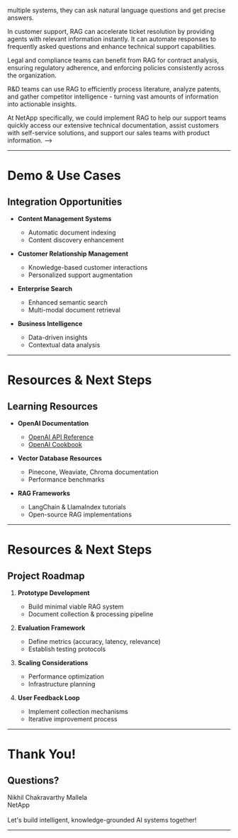  multiple systems, they can ask natural language questions and get precise answers.

In customer support, RAG can accelerate ticket resolution by providing agents with relevant information instantly. It can automate responses to frequently asked questions and enhance technical support capabilities.

Legal and compliance teams can benefit from RAG for contract analysis, ensuring regulatory adherence, and enforcing policies consistently across the organization.

R&D teams can use RAG to efficiently process literature, analyze patents, and gather competitor intelligence - turning vast amounts of information into actionable insights.

At NetApp specifically, we could implement RAG to help our support teams quickly access our extensive technical documentation, assist customers with self-service solutions, and support our sales teams with product information.
-->

---

<!-- Integration Opportunities Slide -->
# Demo & Use Cases

## Integration Opportunities

- **Content Management Systems**
  - Automatic document indexing
  - Content discovery enhancement

- **Customer Relationship Management**
  - Knowledge-based customer interactions
  - Personalized support augmentation

- **Enterprise Search**
  - Enhanced semantic search
  - Multi-modal document retrieval

- **Business Intelligence**
  - Data-driven insights
  - Contextual data analysis

<!-- 
SPEAKER NOTES:

RAG systems can be integrated with existing enterprise tools to enhance their capabilities.

For content management systems, RAG can provide automatic document indexing and enhance content discovery, making your existing knowledge repositories more valuable.

In CRM systems, RAG enables knowledge-based customer interactions and personalized support augmentation, improving customer experience while reducing agent workload.

Enterprise search can be transformed with enhanced semantic understanding and multi-modal document retrieval, moving beyond keyword matching to true intent understanding.

Business intelligence tools can leverage RAG for data-driven insights and contextual data analysis, helping extract meaning from complex datasets.

For our NetApp implementation, we should prioritize integrating with our existing support systems and knowledge bases first, as these will provide the quickest ROI. Then we can expand to sales enablement and customer-facing applications.
-->

---

<!-- Resources Slide -->
# Resources & Next Steps

## Learning Resources

- **OpenAI Documentation**
  - [OpenAI API Reference](https://platform.openai.com/docs/api-reference)
  - [OpenAI Cookbook](https://cookbook.openai.com/)

- **Vector Database Resources**
  - Pinecone, Weaviate, Chroma documentation
  - Performance benchmarks

- **RAG Frameworks**
  - LangChain & LlamaIndex tutorials
  - Open-source RAG implementations

<!-- 
SPEAKER NOTES:

To continue learning about RAG, here are some valuable resources.

The OpenAI documentation is comprehensive and includes the API reference for all endpoints we'll use. The OpenAI Cookbook also provides practical examples and best practices.

For vector databases, each provider has detailed documentation. Pinecone, Weaviate, and Chroma all offer excellent guides. There are also performance benchmarks available that compare the different options.

The RAG frameworks we've mentioned - particularly LangChain and LlamaIndex - have extensive tutorials and examples. There are also many open-source RAG implementations on GitHub that we can learn from.

I recommend we start by exploring the LangChain documentation, which has specific guides for building RAG applications with different vector databases. Then we can dive deeper into OpenAI's embedding and completion API documentation.

I'll share links to all these resources in a follow-up email after this presentation.
-->

---

<!-- Next Steps Slide -->
# Resources & Next Steps

## Project Roadmap

1. **Prototype Development**
   - Build minimal viable RAG system
   - Document collection & processing pipeline

2. **Evaluation Framework**
   - Define metrics (accuracy, latency, relevance)
   - Establish testing protocols

3. **Scaling Considerations**
   - Performance optimization
   - Infrastructure planning

4. **User Feedback Loop**
   - Implement collection mechanisms
   - Iterative improvement process

<!-- 
SPEAKER NOTES:

Here's a proposed roadmap for our RAG implementation at NetApp.

First, we'll develop a prototype - a minimal viable RAG system with a basic document processing pipeline. This will let us test the concept with real documents and queries.

Next, we'll create an evaluation framework with defined metrics for accuracy, latency, and relevance. We'll establish testing protocols to ensure consistent measurement.

Once we've validated the prototype, we'll address scaling considerations. This includes performance optimization for handling larger document sets and infrastructure planning for deployment.

Finally, we'll implement user feedback mechanisms to continuously improve the system. This iterative approach will help us refine both the technical implementation and the user experience.

I propose we start with a small pilot in the customer support domain, where we can quickly demonstrate value and gather feedback before expanding to other areas.
-->

---

<!-- Thank You Slide -->
# Thank You!

## Questions?

<div class="center">
Nikhil Chakravarthy Mallela<br>
NetApp<br><br>

<span class="highlight">
Let's build intelligent, knowledge-grounded AI systems together!
</span>
</div>

<!-- 
SPEAKER NOTES:

Thank you all for your attention today!

We've covered the complete RAG workflow - from understanding what RAG is and why it's valuable, through the key components and implementation steps, to best practices and use cases.

The code and implementation guide we've discussed today are available in our GitHub repository, along with additional resources for deeper learning.

I believe RAG represents an opportunity for us at NetApp to enhance how we leverage our extensive technical documentation and knowledge bases, both internally and for our customers.

I'd be happy to answer any questions you might have about RAG implementation, specific use cases at NetApp, or next steps for our pilot project.

Thank you!
-->

---